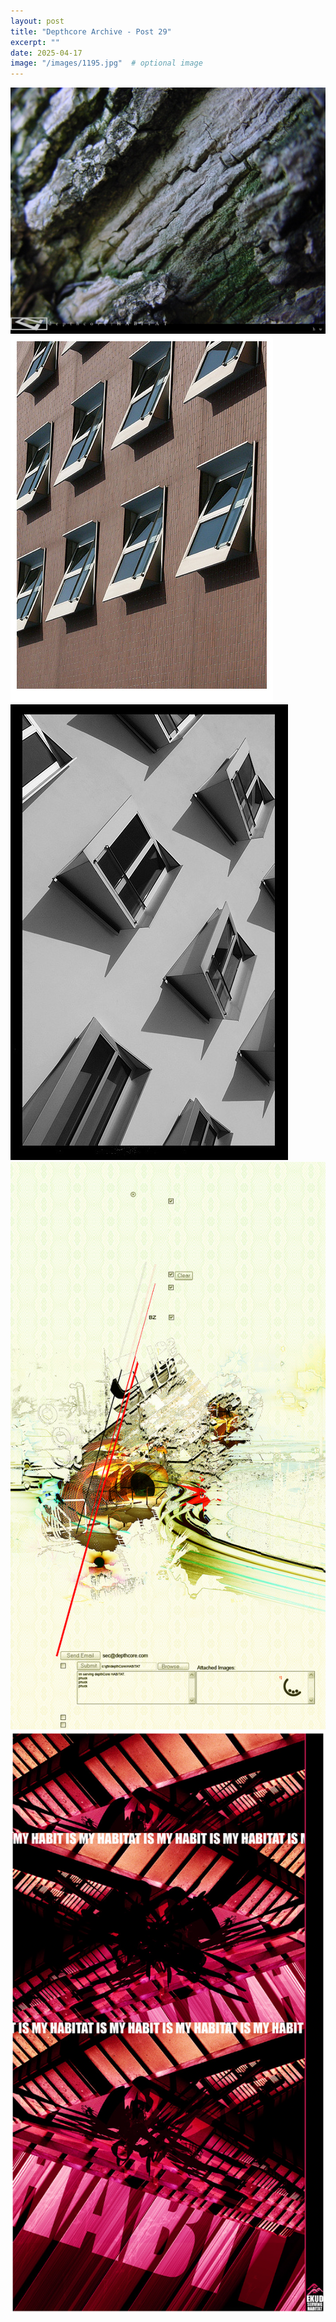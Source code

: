 ```yaml
---
layout: post
title: "Depthcore Archive - Post 29"
excerpt: ""
date: 2025-04-17
image: "/images/1195.jpg"  # optional image
---
```


<img src="/images/1195.jpg">
<img src="/images/1198.jpg" alt="1198.jpg"/>
<img src="/images/1199.jpg" alt="1199.jpg"/>
<img src="/images/1200.jpg" alt="1200.jpg"/>
<img src="/images/1202.jpg" alt="1202.jpg"/>
